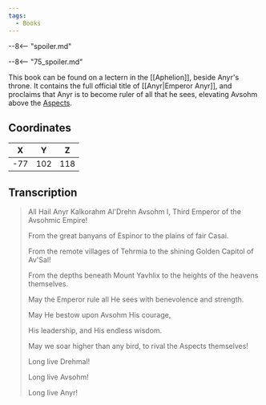 ```yaml
---
tags:
  - Books
---
```


--8<-- "spoiler.md"

--8<-- "75_spoiler.md"

This book can be found on a lectern in the [[Aphelion]], beside Anyr's throne. It contains the full official title of [[Anyr|Emperor Anyr]], and proclaims that Anyr is to become ruler of all that he sees, elevating Avsohm above the [Aspects](/Lore/Higher_Beings/Aspects/).

## Coordinates
| **X** | **Y** | **Z** |
| :---: | :---: | :---: |
|  -77  |  102  |  118  |

## Transcription
> All Hail Anyr Kalkorahm Al'Drehn Avsohm I, Third Emperor of the Avsohmic Empire!
>
> From the great banyans of Espinor to the plains of fair Casai.
>
> From the remote villages of Tehrmia to the shining Golden Capitol of Av'Sal!
>
> From the depths beneath Mount Yavhlix to the heights of the heavens themselves.
>
> May the Emperor rule all He sees with benevolence and strength.
>
> May He bestow upon Avsohm His courage,
>
> His leadership, and His endless wisdom.
>
> May we soar higher than any bird, to rival the Aspects themselves!
>
> Long live Drehmal!
>
> Long live Avsohm!
>
> Long live Anyr!

